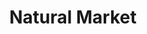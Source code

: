 ---
title: "Natural Market"
url: /ciudad-autonoma-de-buenos-aires/natural-market/
shop: Bioladen
---